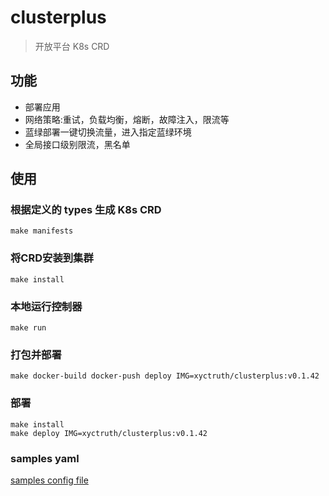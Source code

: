 # clusterplus

> 开放平台 K8s CRD

## 功能

- 部署应用
- 网络策略:重试，负载均衡，熔断，故障注入，限流等
- 蓝绿部署一键切换流量，进入指定蓝绿环境
- 全局接口级别限流，黑名单


## 使用

### 根据定义的 types 生成 K8s CRD
```shell
make manifests
```

### 将CRD安装到集群
```shell
make install
```

### 本地运行控制器
```shell
make run
```
### 打包并部署
```shell
make docker-build docker-push deploy IMG=xyctruth/clusterplus:v0.1.42
```

### 部署
```shell
make install
make deploy IMG=xyctruth/clusterplus:v0.1.42
```

### samples yaml

[samples config file](./config/samples)
